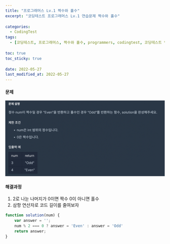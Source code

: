 ```yaml
---
title: "프로그래머스 Lv.1 짝수와 홀수"
excerpt: "코딩테스트 프로그래머스 Lv.1 연습문제 짝수와 홀수"

categories:
  - CodingTest
tags:
  - [코딩테스트, 프로그래머스, 짝수와 홀수, programmers, codingtest, 코딩테스트 연습]

toc: true
toc_sticky: true
 
date: 2022-05-27
last_modified_at: 2022-05-27
---
```


#### 문제
![5](/assets/images/5.png)

#### 해결과정
1. 2로 나눈 나머지가 0이면 짝수 0이 아니면 홀수
2. 삼항 연산자로 코드 길이를 줄여보자

```javascript
function solution(num) {
    var answer = '';
    num % 2 === 0 ? answer = 'Even' : answer = 'Odd'
    return answer;
}
```
